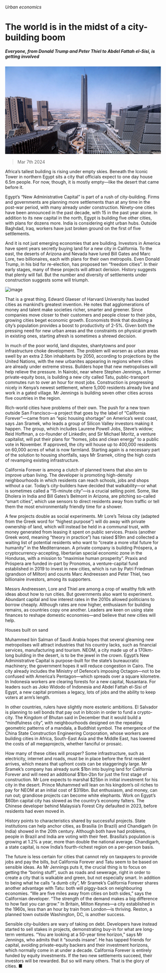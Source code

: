 ###### Urban economics

# The world is in the midst of a city-building boom 

##### Everyone, from Donald Trump and Peter Thiel to Abdel Fattah el-Sisi, is getting involved 

![image](images/20240309_FNP502.jpg) 

> Mar 7th 2024 

Africa’s tallest building is rising under empty skies. Beneath the Iconic Tower in northern Egypt sits a city that officials expect to one day house 6.5m people. For now, though, it is mostly empty—like the desert that came before it. 

Egypt’s “New Administrative Capital” is part of a rush of city-building. Firms and governments are planning more settlements than at any time in the post-war period, with many already under construction. Ninety-one cities have been announced in the past decade, with 15 in the past year alone. In addition to its new capital in the north, Egypt is building five other cities, with plans for dozens more. India is considering eight urban hubs. Outside Baghdad, Iraq, workers have just broken ground on the first of five settlements.

And it is not just emerging economies that are building. Investors in America have spent years secretly buying land for a new city in California. To the east, the deserts of Arizona and Nevada have lured Bill Gates and Marc Lore, two billionaires, each with plans for their own metropolis. Even Donald Trump, in his bid for re-election, has proposed ten “freedom cities”. In their early stages, many of these projects will attract derision. History suggests that plenty will fail. But the number and diversity of settlements under construction suggests some will triumph. 

![image](images/20240309_FNM948.png) 


That is a great thing. Edward Glaeser of Harvard University has lauded cities as mankind’s greatest invention. He notes that agglomerations of money and talent make societies richer, smarter and greener. Since companies move closer to their customers and people closer to their jobs, growing cities beget economic growth. Economists think that doubling a city’s population provides a boost to productivity of 2-5%. Given both the pressing need for new urban areas and the constraints on physical growth in existing ones, starting afresh is sometimes a shrewd decision.

In much of the poor world, land disputes, shantytowns and poor infrastructure choke development. The problem will worsen as urban areas swell by an extra 2.5bn inhabitants by 2050, according to projections by the United Nations, with the new urbanites appearing in regions where cities are already under extreme stress. Builders hope that new metropolises will help relieve the pressure. In Nairobi, near where Stephen Jennings, a former private-equity boss, is building a new city called Tatu, public-transport commutes run to over an hour for most jobs. Construction is progressing nicely in Kenya’s newest settlement, where 5,000 residents already live and work in a gated village. Mr Jennings is building seven other cities across five countries in the region. 

Rich-world cities have problems of their own. The push for a new town outside San Francisco—a project that goes by the label of “California Forever”—came from an “epic housing shortage” on America’s west coast, says Jan Sramek, who leads a group of Silicon Valley investors making it happen. The group, which includes Laurene Powell Jobs, Steve’s widow; Reid Hoffman, a co-founder of LinkedIn; and Sir Michael Moritz, a venture capitalist, will put their plans for “homes, jobs and clean energy” to a public vote in November. If approved, the city will house up to 400,000 residents on 60,000 acres of what is now farmland. Starting again is a necessary part of the solution to housing shortfalls, says Mr Sramek, citing the high costs of revamping existing infrastructure. 

California Forever is among a clutch of planned towns that also aim to improve urban living. The developer is promoting high-density neighbourhoods in which residents can reach schools, jobs and shops without a car. Today’s city-builders have decided that walkability—or what is sometimes called a “15-minute city”—is a crucial selling point. Some, like Dholera in India and Bill Gates’s Belmont in Arizona, are pitching so-called “smart cities”, which use sensors to direct residents away from traffic or tell them the most environmentally friendly time for a shower. 

A few projects double as social experiments. Mr Lore’s Telosa city (adapted from the Greek word for “highest purpose”) will do away with private ownership of land, which will instead be held in a communal trust, with money generated from leasing it spent on public services. Praxis (another Greek word, meaning “theory in practice”) has raised $19m and collected a waiting list of potential residents who want to “create a more vital future for humanity” in the Mediterranean. A private company is building Próspera, a cryptocurrency-accepting, libertarian special economic zone in the Honduras, with a mission to “maximise human prosperity”. Praxis and Próspera are funded in-part by Pronomos, a venture-capital fund established in 2019 to invest in new cities, which is run by Patri Friedman (grandson of Milton) and counts Marc Andreessen and Peter Thiel, two billionaire investors, among its supporters. 

Messrs Andreessen, Lore and Thiel are among a crop of wealthy folk with ideas about how to run cities. But governments also want to experiment. Abundant capital and low interest rates in the 2010s allowed politicians to borrow cheaply. Although rates are now higher, enthusiasm for building remains, as countries copy one another. Leaders are keen on using state finances to reshape domestic economies—and believe that new cities will help. 

Houses built on sand

Muhammed bin Salman of Saudi Arabia hopes that several gleaming new metropolises will attract industries that his country lacks, such as financial services, manufacturing and tourism. NEOM, a city made up of a 170km-long building in the desert, is to be the jewel in the crown. Egypt’s New Administrative Capital is purpose-built for the state’s bureaucratic machinery; the government hopes it will reduce congestion in Cairo. The city already includes the Ministry of Defence’s imposing Octagon—not to be confused with America’s Pentagon—which spreads over a square kilometre. In Indonesia workers are clearing forests for a new capital, Nusantara. For leaders such as Joko Widodo of Indonesia and Abdel Fattah el-Sisi of Egypt, a new capital promises a legacy, lots of jobs and the ability to keep voters at arm’s length.

In other countries, rulers have slightly more esoteric ambitions. El Salvador is planning to sell bonds that pay out in bitcoin in order to fund a crypto-city. The Kingdom of Bhutan said in December that it would build a “mindfulness city”, with neighbourhoods designed on the repeating geometric patterns of a mandala, a Buddhist symbol. The emergence of the China State Construction Engineering Corporation, whose workers are building cities in Africa, South-East Asia and the Middle East, has lowered the costs of all megaprojects, whether fanciful or prosaic.

How many of these cities will prosper? Some infrastructure, such as electricity, internet and roads, must be in place before the first resident arrives, which means that upfront costs can be staggeringly large. Mr Sramek’s company has already sunk $1bn into buying land for California Forever and will need an additional $1bn-2bn for just the first stage of construction. Mr Lore expects to marshal $25bn in initial investment for his city in the desert. Prince Muhammed will lean on his kingdom’s oil riches to pay for NEOM at an initial cost of $319bn. But enthusiasm, and money, can run out; grandiose projects can become white elephants. Work on Egypt’s $60bn capital city has slowed as the country’s economy falters. The Chinese developer behind Malaysia’s Forest City defaulted in 2023, before residents had even moved in.

History points to characteristics shared by successful projects. State institutions can help anchor cities, as Brasília (in Brazil) and Chandigarh (in India) showed in the 20th century. Although both have had problems, people in Brazil and India are voting with their feet. Brasília’s population is growing at 1.2% a year, more than double the national average. Chandigarh, a state capital, is now India’s fourth-richest region on a per-person basis. 

The future is less certain for cities that cannot rely on taxpayers to provide jobs and pay the bills, but California Forever and Tatu seem to be based on sensible ideas. As Mr Jennings puts it, the crucial thing is to focus on getting the “boring stuff”, such as roads and sewerage, right in order to create a city that is walkable and green, but not especially smart. In addition to being what he calls “a dumb city”, Mr Sramek’s California Forever shares another advantage with Tatu: both will piggy-back on neighbouring economies. “We are five miles away from cities on both sides,” says the Californian developer. “The strength of the demand makes a big difference to how fast you can grow.” In Britain, Milton Keynes—a city established in the 1960s, less than an hour by train from London—is thriving. Reston, a planned town outside Washington, DC, is another success. 

Sensible city-builders are wary of taking on debt. Developers have instead started to sell stakes in projects, demonstrating buy-in for what are long-term ventures. “You are looking at a 50-year time horizon,” says Mr Jennings, who admits that it “sounds insane”. He has tapped friends for capital, avoiding private-equity backers and their investment horizons, which normally come in at under a decade. California Forever is entirely funded by equity investments. If the two new settlements succeed, their investors will be rewarded. But so will many others. That is the glory of cities. ■


